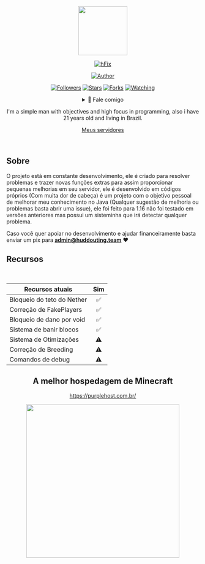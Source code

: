 <p align="center">
<img src="https://avatars.githubusercontent.com/u/66142507?v=4" width="128" height="128"/>
</p>
<p align="center">
<a href="#"><img title="hFix" src="https://img.shields.io/badge/hFix-green?colorA=%23ff0000&colorB=%23017e40&style=for-the-badge"></a>
</p>
<p align="center">
<a href="https://github.com/TheMartinfer22"><img title="Author" src="https://img.shields.io/badge/AUTHOR-TheMartinfer22-orange.svg?style=for-the-badge&logo=github"></a>
</p>
<p align="center">
<a href="https://github.com/TheMartinfer22/followers"><img title="Followers" src="https://img.shields.io/github/followers/TheMartinfer22?color=blue&style=flat-square"></a>
<a href="https://github.com/TheMartinfer22/hFix/stargazers/"><img title="Stars" src="https://img.shields.io/github/stars/TheMartinfer22/hFix?color=red&style=flat-square"></a>
<a href="https://github.com/TheMartinfer22/hFix/network/members"><img title="Forks" src="https://img.shields.io/github/forks/TheMartinfer22/hFix?color=red&style=flat-square"></a>
<a href="https://github.com/TheMartinfer22/hFix/watchers"><img title="Watching" src="https://img.shields.io/github/watchers/TheMartinfer22/hFix?label=Watchers&color=blue&style=flat-square"></a>
</p>
<div align="center">
<details>
 
 <p></p>
 <summary>🥟 Fale comigo</summary>
 
 **Discord**: Ｍａｒｔｉｎｆｅｒ２２ フラ#2169
 
 **E-mail**: admin@huddouting.team
 
</details>

I'm a simple man with objectives and high focus in programming, also i have 21 years old and living in Brazil.

<p></p>

<p align="center"><a href="https://discord.gg/FPQVqZZ" target="_blank">Meus servidores</a></p>
</div>

<br>

## Sobre

O projeto está em constante desenvolvimento, ele é criado para resolver problemas e trazer novas funções extras para assim proporcionar pequenas melhorias em seu servidor, ele é desenvolvido em códigos próprios (Com muita dor de cabeça) é um projeto com o objetivo pessoal de melhorar meu conhecimento no Java (Qualquer sugestão de melhoria ou problemas basta abrir uma issue), ele foi feito para 1.16 não foi testado em versões anteriores mas possui um sisteminha que irá detectar qualquer problema.

Caso você quer apoiar no desenvolvimento e ajudar financeiramente basta enviar um pix para **admin@huddouting.team** :heart:


## Recursos
<br>

| Recursos atuais |Sim|
|------|:---:
| Bloqueio do teto do Nether |✅|
| Correção de FakePlayers |✅|
| Bloqueio de dano por void |✅️|
| Sistema de banir blocos |✅️|
| Sistema de Otimizações |⚠️|
| Correção de Breeding |⚠️|
| Comandos de debug |⚠️|

<div align="center">

## A melhor hospedagem de Minecraft

https://purplehost.com.br/
</div>
<p align="center">
<img src="https://i.imgur.com/pVuTwkq.png width="400" height="400"/>

